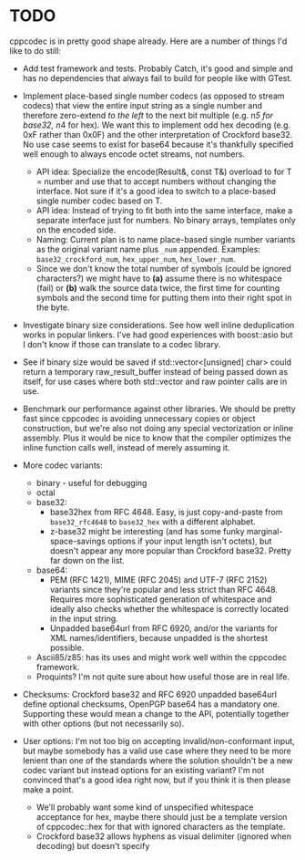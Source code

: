 # TODO

cppcodec is in pretty good shape already.
Here are a number of things I'd like to do still:

* Add test framework and tests. Probably Catch, it's good and simple and has
  no dependencies that always fail to build for people like with GTest.

* Implement place-based single number codecs (as opposed to stream codecs) that
  view the entire input string as a single number and therefore zero-extend
  *to the left* to the next bit multiple (e.g. n*5 for base32, n*4 for hex).
  We want this to implement odd hex decoding (e.g. 0xF rather than 0x0F) and
  the other interpretation of Crockford base32. No use case seems to exist for
  base64 because it's thankfully specified well enough to always encode
  octet streams, not numbers.
  * API idea: Specialize the encode(Result&, const T&) overload to for T = number
    and use that to accept numbers without changing the interface. Not sure if
    it's a good idea to switch to a place-based single number codec based on T.
  * API idea: Instead of trying to fit both into the same interface, make a
    separate interface just for numbers. No binary arrays, templates only on
    the encoded side.
  * Naming: Current plan is to name place-based single number variants as the
    original variant name plus `_num` appended. Examples: `base32_crockford_num`,
    `hex_upper_num`, `hex_lower_num`.
  * Since we don't know the total number of symbols (could be ignored characters?)
    we might have to **(a)** assume there is no whitespace (fail) or
    **(b)** walk the source data twice, the first time for counting symbols and
    the second time for putting them into their right spot in the byte.

* Investigate binary size considerations. See how well inline deduplication
  works in popular linkers. I've had good experiences with boost::asio but
  I don't know if those can translate to a codec library.

* See if binary size would be saved if std::vector<[unsigned] char> could
  return a temporary raw_result_buffer instead of being passed down as itself,
  for use cases where both std::vector and raw pointer calls are in use.

* Benchmark our performance against other libraries. We should be pretty fast
  since cppcodec is avoiding unnecessary copies or object construction, but
  we're also not doing any special vectorization or inline assembly. Plus it
  would be nice to know that the compiler optimizes the inline function calls
  well, instead of merely assuming it.

* More codec variants:
  * binary - useful for debugging
  * octal
  * base32:
    * base32hex from RFC 4648. Easy, is just copy-and-paste
      from `base32_rfc4648` to `base32_hex` with a different alphabet.
    * z-base32 might be interesting (and has some funky marginal-space-savings
      options if your input length isn't octets), but doesn't appear any more
      popular than Crockford base32. Pretty far down on the list.
  * base64:
    * PEM (RFC 1421), MIME (RFC 2045) and UTF-7 (RFC 2152) variants
      since they're popular and less strict than RFC 4648. Requires more
      sophisticated generation of whitespace and ideally also checks whether
      the whitespace is correctly located in the input string.
    * Unpadded base64url from RFC 6920, and/or the variants for
      XML names/identifiers, because unpadded is the shortest possible.
  * Ascii85/z85: has its uses and might work well within the cppcodec framework.
  * Proquints? I'm not quite sure about how useful those are in real life.

* Checksums: Crockford base32 and RFC 6920 unpadded base64url define optional
  checksums, OpenPGP base64 has a mandatory one. Supporting these would mean
  a change to the API, potentially together with other options (but not
  necessarily so).

* User options: I'm not too big on accepting invalid/non-conformant input,
  but maybe somebody has a valid use case where they need to be more lenient
  than one of the standards where the solution shouldn't be a new codec variant
  but instead options for an existing variant? I'm not convinced that's a good
  idea right now, but if you think it is then please make a point.
  * We'll probably want some kind of unspecified whitespace acceptance for hex,
    maybe there should just be a template version of cppcodec::hex for that
    with ignored characters as the template.
  * Crockford base32 allows hyphens as visual delimiter (ignored when decoding)
    but doesn't specify
